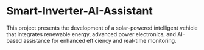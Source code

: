 # Smart-Inverter-AI-Assistant
This project presents the development of a solar-powered intelligent vehicle that integrates renewable energy, advanced power electronics, and AI-based assistance for enhanced efficiency and real-time monitoring.
